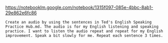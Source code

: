 https://notebooklm.google.com/notebook/1315f097-085e-4bbc-8ab1-29e862e6fc86

```
Create an audio by using the sentences in Ted's English Speaking Practice Hub.md. The audio is for my English listening and speaking practice. I want to listen the audio repeat and repeat for my English improvement. Speak a bit slowly for me. Repeat each sentence 3 times.
```